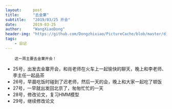 ```yaml
---
layout:     post
title:      "去金寨"
subtitle:   "2019/03/25 开会"
date:       2019-03-25
author:     "WangXiaoDong"
header-img: "https://github.com/Dongzhixiao/PictureCache/blob/master/diaryPic/20190325.jpg?raw=true"
tags:
    - 日记
---
```



```
    这一周主要去金寨开会！
```


- 25号，出发去金寨开会，和肖老师在火车上一起愉快的聊天，晚上和李老师、李主任一起品茶
- 26号，早晨吃饭时碰到了迟老师，然后一天的会，晚上和大家一起吃了顿饭
- 27号，一早就出发回北京了，匆匆忙忙的一天
- 28号，修改论文，复习HMM模型
- 29号，继续修改论文
